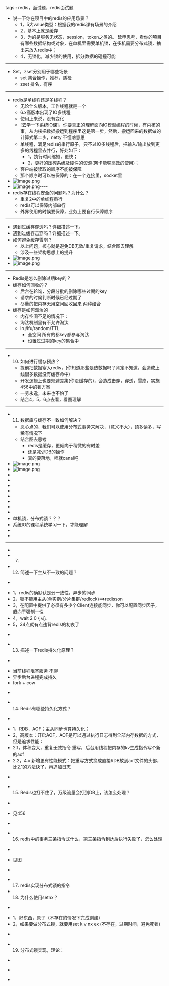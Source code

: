tags:: redis，面试题，redis面试题

- 说一下你在项目中的redis的应用场景？
	- 1，5大value类型：根据我的redis课有场景的介绍
	- 2，基本上就是缓存
	- 3，为的是服务无状态，session，token之类的。   延申思考，看你的项目有哪些数据结构或对象，在单机里需要单机锁，在多机需要分布式锁，抽出来放入redis中；
	- 4，无锁化，减少锁的使用，拆分数据的碰撞可能
- ------
- Set，zset分别用于哪些场景
	- set 集合操作，推荐，质检
	- zset 排名，有序
- ------
- redis是单线程还是多线程？
	- 无论什么版本，工作线程就是一个
	- 6.x高版本出现了IO多线程
	- 使用上来说，没有变化
	- [去学一下系统IO课]，你要真正的理解面向IO模型编程的时候，有内核的事，从内核把数据搬运到程序里这是第一步，然后，搬运回来的数据做的计算式第二步，netty 不懂啥意思
	- 单线程，满足redis的串行原子，只不过IO多线程后，把输入/输出放到更多的线程里去并行，好处如下：
		- 1，执行时间缩短，更快；
		- 2，更好的压榨系统及硬件的资源(网卡能够高效的使用)；
	- 客户端被读取的顺序不能被保障
	- 那个顺序时可以被保障的：在一个连接里，socket里
- ![image.png](../assets/image_1684653940756_0.png)
- ![image.png](../assets/image_1684655247739_0.png)----
- redis存在线程安全的问题吗？为什么？
	- 重复2中的单线程串行
	- redis可以保障内部串行
	- 外界使用的时候要保障，业务上要自行保障顺序
- ---
- 遇到过缓存穿透吗？详细描述一下。
- 遇到过缓存击穿吗？详细描述一下。
- 如何避免缓存雪崩？
	- 以上问题，核心就是避免DB无效/重复请求，结合图去理解
	- 涉及一些架构思想上的提升
- ![image.png](../assets/image_1684665523281_0.png)
- ![image.png](../assets/image_1684666843134_0.png)
- ---
- Redis是怎么删除过期key的？
- 缓存如何回收的？
	- 后台在轮询，分段分批的删除哪些过期的key
	- 请求的时候判断时候已经过期了
	- 尽量的把内存无用空间回收回来 两种结合
- 缓存是如何淘汰的
	- 内存空间不足的情况下：
	- 淘汰机制里有不允许淘汰
	- lru/lfu/random/TTL
		- 全空间 所有的都key都参与淘汰
		- 设置过过期的key的集合中
- ---
- 10. 如何进行缓存预热？
	- 提前把数据塞入redis，(你知道那些是热数据吗？肯定不知道，会造成上线很多数据没有缓存命中)
	- 开发逻辑上也要规避差集(你没缓存的)，会造成击穿，穿透，雪崩，实施456中的锁方案
	- 一劳永逸，未来也不怕了
	- 结合4，5，6点去看，看图理解
- ---
- 11. 数据库与缓存不一致如何解决？
	- 恶心点的，我们可以使用分布式事务来解决，（意义不大），顶多读多，写稀有情况下
	- 结合图去思考
		- redis是缓存，更倾向于稍微的有时差
		- 还是减少DB的操作
		- 真的要落地，咱就canal吧
- ![image.png](../assets/image_1684667802681_0.png)
- ![image.png](../assets/image_1684667811342_0.png)
-
-
-
-
-
-
-
-
- 单机锁，分布式锁？？？
- 系统IO的课程系统学习一下，才能理解
-
-
- ------
-
- 7.
- 12. 简述一下主从不一致的问题？
- ```
- 1，redis的确默认是弱一致性，异步的同步
- 2，锁不能用主从(单实例/分片集群/redlock)==>redisson
- 3，在配置中提供了必须有多少个Client连接能同步，你可以配置同步因子，趋向于强制一性
- 4，wait 2 0  小心
- 5，34点就有点违背redis的初衷了
- ```
- 13. 描述一下redis持久化原理？
- ```
- 当前线程阻塞服务 不聊
- 异步后台进程完成持久
- fork  +  cow
- ```
- 14. Redis有哪些持久化方式？
- ```
- 1，RDB，AOF；主从同步也算持久化；
- 2，高版本：开启AOF，AOF是可以通过执行日志得到全部内存数据的方式，但是追求性能：
- 2.1，体积变大，重复无效指令  重写，后台用线程把内存的kv生成指令写个新的aof
- 2.2，4.x 新增更有性能模式：把重写方式换成直接RDB放到aof文件的头部，比2.1的方法快了，再追加日志
- ```
- 15. Redis也打不住了，万级流量会打到DB上，该怎么处理？
- ```
- 见456
- ```
- 16. redis中的事务三条指令式什么，第三条指令到达后执行失败了，怎么处理
- ```
- 见图
- ```
- 17. redis实现分布式锁的指令
- 18. 为什么使用setnx？
- ```
- 1，好东西，原子（不存在的情况下完成创建）
- 2，如果要做分布式锁，就要用set k v nx ex  (不存在，过期时间，避免死锁)
- ```
- 19. 分布式锁实现，理论：
- ```
-
- ```